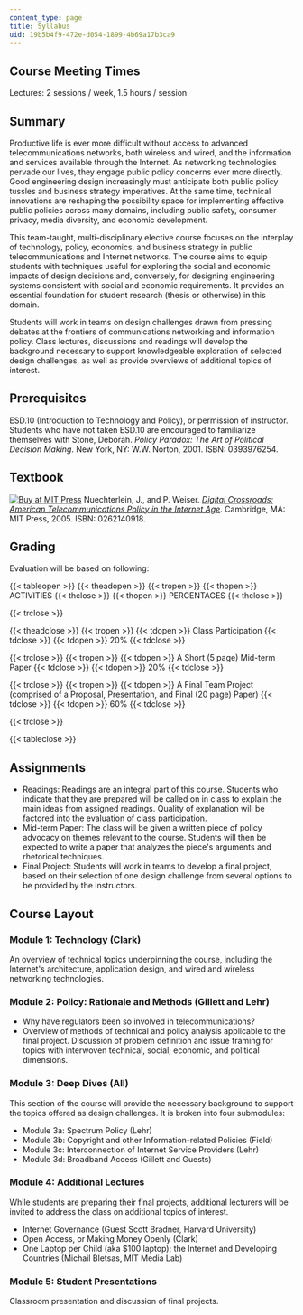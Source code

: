 ```yaml
---
content_type: page
title: Syllabus
uid: 19b5b4f9-472e-d054-1899-4b69a17b3ca9
---
```


Course Meeting Times
--------------------

Lectures: 2 sessions / week, 1.5 hours / session

Summary
-------

Productive life is ever more difficult without access to advanced telecommunications networks, both wireless and wired, and the information and services available through the Internet. As networking technologies pervade our lives, they engage public policy concerns ever more directly. Good engineering design increasingly must anticipate both public policy tussles and business strategy imperatives. At the same time, technical innovations are reshaping the possibility space for implementing effective public policies across many domains, including public safety, consumer privacy, media diversity, and economic development.

This team-taught, multi-disciplinary elective course focuses on the interplay of technology, policy, economics, and business strategy in public telecommunications and Internet networks. The course aims to equip students with techniques useful for exploring the social and economic impacts of design decisions and, conversely, for designing engineering systems consistent with social and economic requirements. It provides an essential foundation for student research (thesis or otherwise) in this domain.

Students will work in teams on design challenges drawn from pressing debates at the frontiers of communications networking and information policy. Class lectures, discussions and readings will develop the background necessary to support knowledgeable exploration of selected design challenges, as well as provide overviews of additional topics of interest.

Prerequisites
-------------

ESD.10 (Introduction to Technology and Policy), or permission of instructor. Students who have not taken ESD.10 are encouraged to familiarize themselves with Stone, Deborah. _Policy Paradox: The Art of Political Decision Making_. New York, NY: W.W. Norton, 2001. ISBN: 0393976254.

Textbook
--------

[![Buy at MIT Press](/images/mp_logo.gif)](https://mitpress.mit.edu/books/digital-crossroads-second-edition) Nuechterlein, J., and P. Weiser. [_Digital Crossroads: American Telecommunications Policy in the Internet Age_](https://mitpress.mit.edu/books/digital-crossroads). Cambridge, MA: MIT Press, 2005. ISBN: 0262140918.

Grading
-------

Evaluation will be based on following:

{{< tableopen >}}
{{< theadopen >}}
{{< tropen >}}
{{< thopen >}}
ACTIVITIES
{{< thclose >}}
{{< thopen >}}
PERCENTAGES
{{< thclose >}}

{{< trclose >}}

{{< theadclose >}}
{{< tropen >}}
{{< tdopen >}}
Class Participation
{{< tdclose >}}
{{< tdopen >}}
20%
{{< tdclose >}}

{{< trclose >}}
{{< tropen >}}
{{< tdopen >}}
A Short (5 page) Mid-term Paper
{{< tdclose >}}
{{< tdopen >}}
20%
{{< tdclose >}}

{{< trclose >}}
{{< tropen >}}
{{< tdopen >}}
A Final Team Project (comprised of a Proposal, Presentation, and Final (20 page) Paper)
{{< tdclose >}}
{{< tdopen >}}
60%
{{< tdclose >}}

{{< trclose >}}

{{< tableclose >}}

Assignments
-----------

*   Readings: Readings are an integral part of this course. Students who indicate that they are prepared will be called on in class to explain the main ideas from assigned readings. Quality of explanation will be factored into the evaluation of class participation.
*   Mid-term Paper: The class will be given a written piece of policy advocacy on themes relevant to the course. Students will then be expected to write a paper that analyzes the piece's arguments and rhetorical techniques.
*   Final Project: Students will work in teams to develop a final project, based on their selection of one design challenge from several options to be provided by the instructors.

Course Layout
-------------

### Module 1: Technology (Clark)

An overview of technical topics underpinning the course, including the Internet's architecture, application design, and wired and wireless networking technologies.

### Module 2: Policy: Rationale and Methods (Gillett and Lehr)

*   Why have regulators been so involved in telecommunications?
*   Overview of methods of technical and policy analysis applicable to the final project. Discussion of problem definition and issue framing for topics with interwoven technical, social, economic, and political dimensions.

### Module 3: Deep Dives (All)

This section of the course will provide the necessary background to support the topics offered as design challenges. It is broken into four submodules:

*   Module 3a: Spectrum Policy (Lehr)
*   Module 3b: Copyright and other Information-related Policies (Field)
*   Module 3c: Interconnection of Internet Service Providers (Lehr)
*   Module 3d: Broadband Access (Gillett and Guests)

### Module 4: Additional Lectures

While students are preparing their final projects, additional lecturers will be invited to address the class on additional topics of interest.

*   Internet Governance (Guest Scott Bradner, Harvard University)
*   Open Access, or Making Money Openly (Clark)
*   One Laptop per Child (aka $100 laptop); the Internet and Developing Countries (Michail Bletsas, MIT Media Lab)

### Module 5: Student Presentations

Classroom presentation and discussion of final projects.